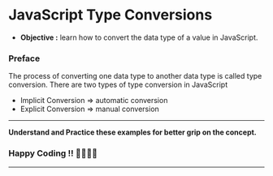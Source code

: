 # JavaScript Type Conversions

- **Objective :** learn how to convert the data type of a value in JavaScript.

### Preface

The process of converting one data type to another data type is called type conversion. There are two types of type conversion in JavaScript

  - Implicit Conversion => automatic conversion
  - Explicit Conversion => manual conversion 

---

**Understand and Practice these examples for better grip on the concept.**

### Happy Coding !! 👍🏻✌🏻

---
